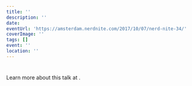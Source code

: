 ```yaml
---
title: ''
description: ''
date: 
eventUrl: 'https://amsterdam.nerdnite.com/2017/10/07/nerd-nite-34/'
coverImage: ''
tags: []
event: ''
location: ''
---
```


# 



Learn more about this talk at [](https://amsterdam.nerdnite.com/2017/10/07/nerd-nite-34/).
